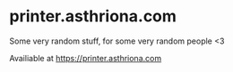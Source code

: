 # printer.asthriona.com

Some very random stuff, for some very random people <3

Availiable at https://printer.asthriona.com
